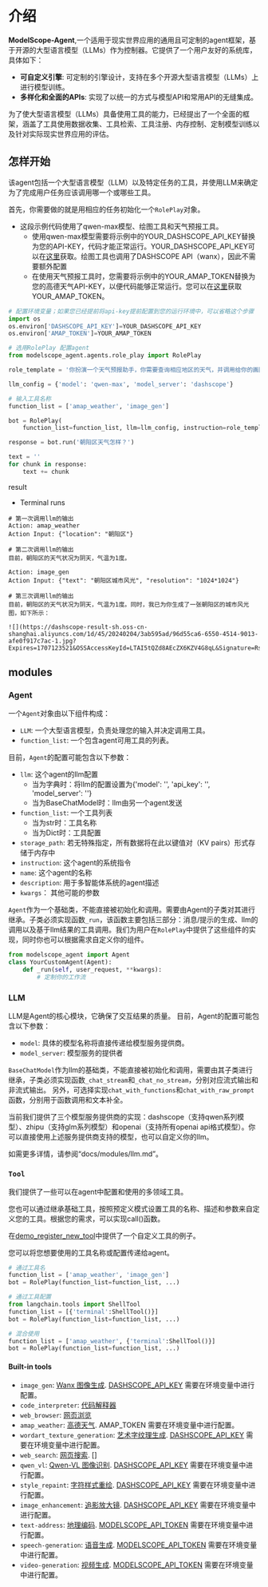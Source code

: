 # 介绍

**ModelScope-Agent**,一个适用于现实世界应用的通用且可定制的agent框架，基于开源的大型语言模型（LLMs）作为控制器。它提供了一个用户友好的系统库，具体如下：
- **可自定义引擎**: 可定制的引擎设计，支持在多个开源大型语言模型（LLMs）上进行模型训练。
- **多样化和全面的APIs**: 实现了以统一的方式与模型API和常用API的无缝集成。

为了使大型语言模型（LLMs）具备使用工具的能力，已经提出了一个全面的框架，涵盖了工具使用数据收集、工具检索、工具注册、内存控制、定制模型训练以及针对实际现实世界应用的评估。

## 怎样开始

该agent包括一个大型语言模型（LLM）以及特定任务的工具，并使用LLM来确定为了完成用户任务应该调用哪一个或哪些工具。

首先，你需要做的就是用相应的任务初始化一个`RolePlay`对象。

- 这段示例代码使用了qwen-max模型、绘图工具和天气预报工具。
    - 使用qwen-max模型需要将示例中的YOUR_DASHSCOPE_API_KEY替换为您的API-KEY，代码才能正常运行。YOUR_DASHSCOPE_API_KEY可以在[这里](https://help.aliyun.com/zh/dashscope/developer-reference/activate-dashscope-and-create-an-api-key)获取。绘图工具也调用了DASHSCOPE API（wanx），因此不需要额外配置
    - 在使用天气预报工具时，您需要将示例中的YOUR_AMAP_TOKEN替换为您的高德天气API-KEY，以便代码能够正常运行。您可以在[这里](https://lbs.amap.com/api/javascript-api-v2/guide/services/weather)获取YOUR_AMAP_TOKEN。

```Python
# 配置环境变量；如果您已经提前将api-key提前配置到您的运行环境中，可以省略这个步骤
import os
os.environ['DASHSCOPE_API_KEY']=YOUR_DASHSCOPE_API_KEY
os.environ['AMAP_TOKEN']=YOUR_AMAP_TOKEN

# 选用RolePlay 配置agent
from modelscope_agent.agents.role_play import RolePlay

role_template = '你扮演一个天气预报助手，你需要查询相应地区的天气，并调用给你的画图工具绘制一张城市的图。'

llm_config = {'model': 'qwen-max', 'model_server': 'dashscope'}

# 输入工具名称
function_list = ['amap_weather', 'image_gen']

bot = RolePlay(
    function_list=function_list, llm=llm_config, instruction=role_template)

response = bot.run('朝阳区天气怎样？')

text = ''
for chunk in response:
    text += chunk
```

result
- Terminal runs
```shell
# 第一次调用llm的输出
Action: amap_weather
Action Input: {"location": "朝阳区"}

# 第二次调用llm的输出
目前，朝阳区的天气状况为阴天，气温为1度。

Action: image_gen
Action Input: {"text": "朝阳区城市风光", "resolution": "1024*1024"}

# 第三次调用llm的输出
目前，朝阳区的天气状况为阴天，气温为1度。同时，我已为你生成了一张朝阳区的城市风光图，如下所示：

![](https://dashscope-result-sh.oss-cn-shanghai.aliyuncs.com/1d/45/20240204/3ab595ad/96d55ca6-6550-4514-9013-afe0f917c7ac-1.jpg?Expires=1707123521&OSSAccessKeyId=LTAI5tQZd8AEcZX6KZV4G8qL&Signature=RsJRt7zsv2y4kg7D9QtQHuVkXZY%3D)
```

## modules
### Agent

一个`Agent`对象由以下组件构成：

- `LLM`: 一个大型语言模型，负责处理您的输入并决定调用工具。
- `function_list`: 一个包含agent可用工具的列表。

目前，`Agent`的配置可能包含以下参数：
- `llm`: 这个agent的llm配置
    - 当为字典时：将llm的配置设置为{'model': '', 'api_key': '', 'model_server': ''}
    - 当为BaseChatModel时：llm由另一个agent发送
- `function_list`: 一个工具列表
    - 当为str时：工具名称
    - 当为Dict时：工具配置
- `storage_path`: 若无特殊指定，所有数据将在此以键值对（KV pairs）形式存储于内存中
- `instruction`: 这个agent的系统指令
- `name`: 这个agent的名称
- `description`: 用于多智能体系统的agent描述
- `kwargs`： 其他可能的参数

`Agent`作为一个基础类，不能直接被初始化和调用。需要由Agent的子类对其进行继承。子类必须实现函数`_run`，该函数主要包括三部分：消息/提示的生成、llm的调用以及基于llm结果的工具调用。我们为用户在`RolePlay`中提供了这些组件的实现，同时你也可以根据需求自定义你的组件。

```python
from modelscope_agent import Agent
class YourCustomAgent(Agent):
    def _run(self, user_request, **kwargs):
        # 定制你的工作流
```


### LLM
LLM是Agent的核心模块，它确保了交互结果的质量。
目前，Agent的配置可能包含以下参数：
- `model`: 具体的模型名称将直接传递给模型服务提供商。
- `model_server`: 模型服务的提供者

`BaseChatModel`作为llm的基础类，不能直接被初始化和调用，需要由其子类进行继承，子类必须实现函数`_chat_stream`和`_chat_no_stream`，分别对应流式输出和非流式输出。
另外，可选择实现`chat_with_functions`和`chat_with_raw_prompt`函数，分别用于函数调用和文本补全。

当前我们提供了三个模型服务提供商的实现：dashscope（支持qwen系列模型）、zhipu（支持glm系列模型）和openai（支持所有openai api格式模型）。你可以直接使用上述服务提供商支持的模型，也可以自定义你的llm。

如需更多详情，请参阅“docs/modules/llm.md”。

### `Tool`

我们提供了一些可以在agent中配置和使用的多领域工具。

您也可以通过继承基础工具，按照预定义模式设置工具的名称、描述和参数来自定义您的工具。根据您的需求，可以实现call()函数。

在[demo_register_new_tool](../../../examples/tools/register_new_tool.ipynb)中提供了一个自定义工具的例子。

您可以将您想要使用的工具名称或配置传递给agent。
```python
# 通过工具名
function_list = ['amap_weather', 'image_gen']
bot = RolePlay(function_list=function_list, ...)

# 通过工具配置
from langchain.tools import ShellTool
function_list = [{'terminal':ShellTool()}]
bot = RolePlay(function_list=function_list, ...)

# 混合使用
function_list = ['amap_weather', {'terminal':ShellTool()}]
bot = RolePlay(function_list=function_list, ...)
```

#### Built-in tools
- `image_gen`: [Wanx 图像生成](https://help.aliyun.com/zh/dashscope/developer-reference/tongyi-wanxiang). [DASHSCOPE_API_KEY](https://help.aliyun.com/zh/dashscope/developer-reference/activate-dashscope-and-create-an-api-key) 需要在环境变量中进行配置。
- `code_interpreter`: [代码解释器](https://jupyter-client.readthedocs.io/en/5.2.2/api/client.html)
- `web_browser`: [网页浏览](https://python.langchain.com/docs/use_cases/web_scraping)
- `amap_weather`: [高德天气](https://lbs.amap.com/api/javascript-api-v2/guide/services/weather). AMAP_TOKEN 需要在环境变量中进行配置。
- `wordart_texture_generation`: [艺术字纹理生成](https://help.aliyun.com/zh/dashscope/developer-reference/wordart). [DASHSCOPE_API_KEY](https://help.aliyun.com/zh/dashscope/developer-reference/activate-dashscope-and-create-an-api-key) 需要在环境变量中进行配置。
- `web_search`: [网页搜索](https://learn.microsoft.com/en-us/bing/search-apis/bing-web-search/overview). []
- `qwen_vl`: [Qwen-VL 图像识别](https://help.aliyun.com/zh/dashscope/developer-reference/tongyi-qianwen-vl-plus-api). [DASHSCOPE_API_KEY](https://help.aliyun.com/zh/dashscope/developer-reference/activate-dashscope-and-create-an-api-key) 需要在环境变量中进行配置。
- `style_repaint`: [字符样式重绘](https://help.aliyun.com/zh/dashscope/developer-reference/tongyi-wanxiang-style-repaint). [DASHSCOPE_API_KEY](https://help.aliyun.com/zh/dashscope/developer-reference/activate-dashscope-and-create-an-api-key) 需要在环境变量中进行配置。
- `image_enhancement`: [追影放大镜](https://github.com/dreamoving/Phantom). [DASHSCOPE_API_KEY](https://help.aliyun.com/zh/dashscope/developer-reference/activate-dashscope-and-create-an-api-key) 需要在环境变量中进行配置。
- `text-address`: [地理编码](https://www.modelscope.cn/models/iic/mgeo_geographic_elements_tagging_chinese_base/summary). [MODELSCOPE_API_TOKEN](https://www.modelscope.cn/my/myaccesstoken) 需要在环境变量中进行配置。
- `speech-generation`: [语音生成](https://www.modelscope.cn/models/iic/speech_sambert-hifigan_tts_zh-cn_16k/summary). [MODELSCOPE_API_TOKEN](https://www.modelscope.cn/my/myaccesstoken) 需要在环境变量中进行配置。
- `video-generation`: [视频生成](https://www.modelscope.cn/models/iic/text-to-video-synthesis/summary). [MODELSCOPE_API_TOKEN](https://www.modelscope.cn/my/myaccesstoken) 需要在环境变量中进行配置。
